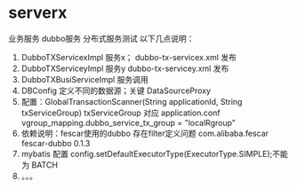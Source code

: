 # serverx

业务服务 dubbo服务 分布式服务测试
以下几点说明：

1. DubboTXServicexImpl 服务x； dubbo-tx-servicex.xml 发布
2. DubboTXServiceyImpl 服务y dubbo-tx-servicey.xml 发布
3. DubboTXBusiServiceImpl 服务调用
4. DBConfig 定义不同的数据源；关键 DataSourceProxy
5. 配置：GlobalTransactionScanner(String applicationId, String txServiceGroup)
   txServiceGroup 对应 application.conf   vgroup_mapping.dubbo_service_tx_group = "localRgroup"
7. 依赖说明：fescar使用的dubbo 存在filter定义问题
           <dependency>
               <groupId>com.alibaba.fescar</groupId>
               <artifactId>fescar-dubbo</artifactId>
               <version>0.1.3</version>
           </dependency>
8. mybatis 配置 config.setDefaultExecutorType(ExecutorType.SIMPLE);不能为 BATCH
9. 。。。